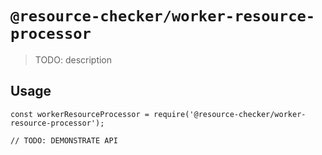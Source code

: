 # `@resource-checker/worker-resource-processor`

> TODO: description

## Usage

```
const workerResourceProcessor = require('@resource-checker/worker-resource-processor');

// TODO: DEMONSTRATE API
```
